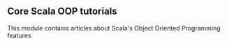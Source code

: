 ## Core Scala OOP tutorials

This module contains articles about Scala's Object Oriented Programming features